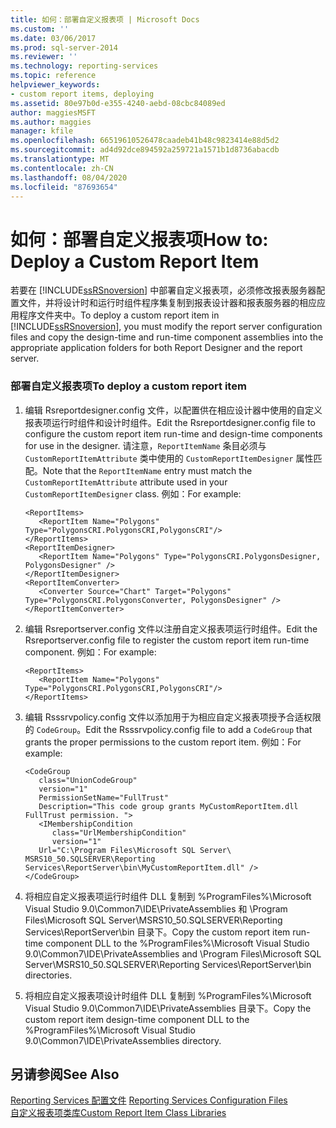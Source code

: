 ```yaml
---
title: 如何：部署自定义报表项 | Microsoft Docs
ms.custom: ''
ms.date: 03/06/2017
ms.prod: sql-server-2014
ms.reviewer: ''
ms.technology: reporting-services
ms.topic: reference
helpviewer_keywords:
- custom report items, deploying
ms.assetid: 80e97b0d-e355-4240-aebd-08cbc84089ed
author: maggiesMSFT
ms.author: maggies
manager: kfile
ms.openlocfilehash: 66519610526478caadeb41b48c9823414e88d5d2
ms.sourcegitcommit: ad4d92dce894592a259721a1571b1d8736abacdb
ms.translationtype: MT
ms.contentlocale: zh-CN
ms.lasthandoff: 08/04/2020
ms.locfileid: "87693654"
---
```

# <a name="how-to-deploy-a-custom-report-item"></a><span data-ttu-id="827ee-102">如何：部署自定义报表项</span><span class="sxs-lookup"><span data-stu-id="827ee-102">How to: Deploy a Custom Report Item</span></span>
  <span data-ttu-id="827ee-103">若要在 [!INCLUDE[ssRSnoversion](../../includes/ssrsnoversion-md.md)] 中部署自定义报表项，必须修改报表服务器配置文件，并将设计时和运行时组件程序集复制到报表设计器和报表服务器的相应应用程序文件夹中。</span><span class="sxs-lookup"><span data-stu-id="827ee-103">To deploy a custom report item in [!INCLUDE[ssRSnoversion](../../includes/ssrsnoversion-md.md)], you must modify the report server configuration files and copy the design-time and run-time component assemblies into the appropriate application folders for both Report Designer and the report server.</span></span>  
  
### <a name="to-deploy-a-custom-report-item"></a><span data-ttu-id="827ee-104">部署自定义报表项</span><span class="sxs-lookup"><span data-stu-id="827ee-104">To deploy a custom report item</span></span>  
  
1.  <span data-ttu-id="827ee-105">编辑 Rsreportdesigner.config 文件，以配置供在相应设计器中使用的自定义报表项运行时组件和设计时组件。</span><span class="sxs-lookup"><span data-stu-id="827ee-105">Edit the Rsreportdesigner.config file to configure the custom report item run-time and design-time components for use in the designer.</span></span> <span data-ttu-id="827ee-106">请注意，`ReportItemName` 条目必须与 `CustomReportItemAttribute` 类中使用的 `CustomReportItemDesigner` 属性匹配。</span><span class="sxs-lookup"><span data-stu-id="827ee-106">Note that the `ReportItemName` entry must match the `CustomReportItemAttribute` attribute used in your `CustomReportItemDesigner` class.</span></span> <span data-ttu-id="827ee-107">例如：</span><span class="sxs-lookup"><span data-stu-id="827ee-107">For example:</span></span>  
  
    ```  
    <ReportItems>  
       <ReportItem Name="Polygons" Type="PolygonsCRI.PolygonsCRI,PolygonsCRI"/>  
    </ReportItems>  
    <ReportItemDesigner>  
       <ReportItem Name="Polygons" Type="PolygonsCRI.PolygonsDesigner, PolygonsDesigner" />  
    </ReportItemDesigner>  
    <ReportItemConverter>  
       <Converter Source="Chart" Target="Polygons" Type="PolygonsCRI.PolygonsConverter, PolygonsDesigner" />  
    </ReportItemConverter>  
    ```  
  
2.  <span data-ttu-id="827ee-108">编辑 Rsreportserver.config 文件以注册自定义报表项运行时组件。</span><span class="sxs-lookup"><span data-stu-id="827ee-108">Edit the Rsreportserver.config file to register the custom report item run-time component.</span></span> <span data-ttu-id="827ee-109">例如：</span><span class="sxs-lookup"><span data-stu-id="827ee-109">For example:</span></span>  
  
    ```  
    <ReportItems>  
       <ReportItem Name="Polygons" Type="PolygonsCRI.PolygonsCRI,PolygonsCRI"/>  
    </ReportItems>  
    ```  
  
3.  <span data-ttu-id="827ee-110">编辑 Rsssrvpolicy.config 文件以添加用于为相应自定义报表项授予合适权限的 `CodeGroup`。</span><span class="sxs-lookup"><span data-stu-id="827ee-110">Edit the Rsssrvpolicy.config file to add a `CodeGroup` that grants the proper permissions to the custom report item.</span></span> <span data-ttu-id="827ee-111">例如：</span><span class="sxs-lookup"><span data-stu-id="827ee-111">For example:</span></span>  
  
    ```  
    <CodeGroup   
       class="UnionCodeGroup"   
       version="1"   
       PermissionSetName="FullTrust"  
       Description="This code group grants MyCustomReportItem.dll FullTrust permission. ">  
       <IMembershipCondition   
          class="UrlMembershipCondition"  
          version="1"  
       Url="C:\Program Files\Microsoft SQL Server\ MSRS10_50.SQLSERVER\Reporting Services\ReportServer\bin\MyCustomReportItem.dll" />  
    </CodeGroup>  
    ```  
  
4.  <span data-ttu-id="827ee-112">将相应自定义报表项运行时组件 DLL 复制到 %ProgramFiles%\Microsoft Visual Studio 9.0\Common7\IDE\PrivateAssemblies 和 \Program Files\Microsoft SQL Server\MSRS10_50.SQLSERVER\Reporting Services\ReportServer\bin 目录下。</span><span class="sxs-lookup"><span data-stu-id="827ee-112">Copy the custom report item run-time component DLL to the %ProgramFiles%\Microsoft Visual Studio 9.0\Common7\IDE\PrivateAssemblies and \Program Files\Microsoft SQL Server\MSRS10_50.SQLSERVER\Reporting Services\ReportServer\bin directories.</span></span>  
  
5.  <span data-ttu-id="827ee-113">将相应自定义报表项设计时组件 DLL 复制到 %ProgramFiles%\Microsoft Visual Studio 9.0\Common7\IDE\PrivateAssemblies 目录下。</span><span class="sxs-lookup"><span data-stu-id="827ee-113">Copy the custom report item design-time component DLL to the %ProgramFiles%\Microsoft Visual Studio 9.0\Common7\IDE\PrivateAssemblies directory.</span></span>  
  
## <a name="see-also"></a><span data-ttu-id="827ee-114">另请参阅</span><span class="sxs-lookup"><span data-stu-id="827ee-114">See Also</span></span>  
 <span data-ttu-id="827ee-115">[Reporting Services 配置文件](../report-server/reporting-services-configuration-files.md) </span><span class="sxs-lookup"><span data-stu-id="827ee-115">[Reporting Services Configuration Files](../report-server/reporting-services-configuration-files.md) </span></span>  
 [<span data-ttu-id="827ee-116">自定义报表项类库</span><span class="sxs-lookup"><span data-stu-id="827ee-116">Custom Report Item Class Libraries</span></span>](custom-report-item-class-libraries.md)  
  
  
